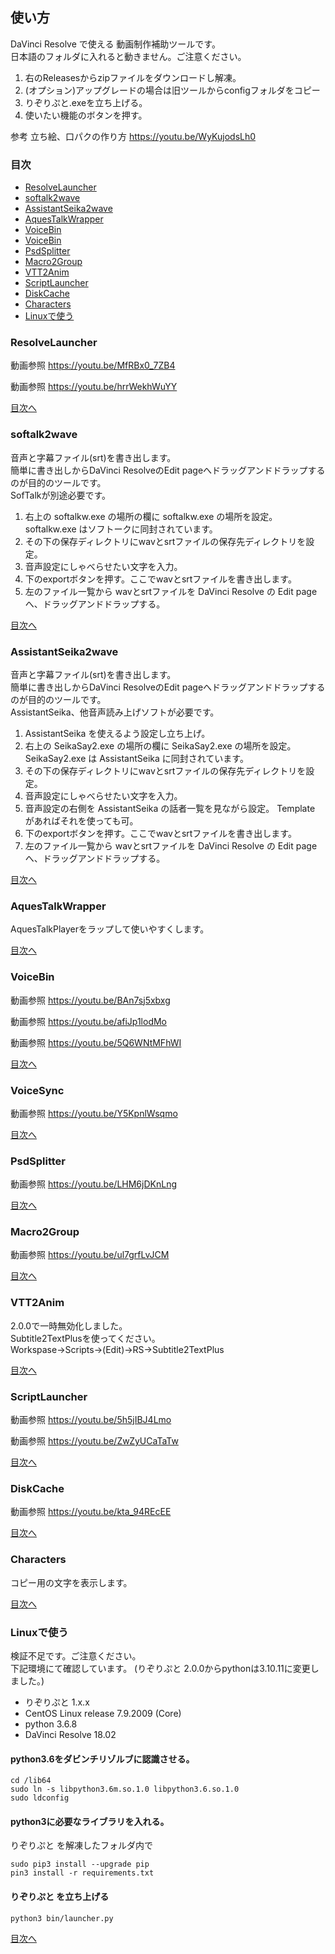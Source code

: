 ## 使い方

DaVinci Resolve で使える 動画制作補助ツールです。  
日本語のフォルダに入れると動きません。ご注意ください。

1. 右のReleasesからzipファイルをダウンロードし解凍。
2. (オプション)アップグレードの場合は旧ツールからconfigフォルダをコピー
3. りぞりぷと.exeを立ち上げる。
4. 使いたい機能のボタンを押す。

参考
立ち絵、口パクの作り方
https://youtu.be/WyKujodsLh0

### 目次

* [ResolveLauncher](#ResolveLauncher)
* [softalk2wave](#softalk2wave)
* [AssistantSeika2wave](#AssistantSeika2wave)
* [AquesTalkWrapper](#AquesTalkWrapper)
* [VoiceBin](#VoiceBin)
* [VoiceBin](#VoiceSync)
* [PsdSplitter](#PsdSplitter)
* [Macro2Group](#Macro2Group)
* [VTT2Anim](#VTT2Anim)
* [ScriptLauncher](#ScriptLauncher)
* [DiskCache](#DiskCache)
* [Characters](#Characters)
* [Linuxで使う](#Linuxで使う)

### ResolveLauncher

動画参照
https://youtu.be/MfRBx0_7ZB4

動画参照
https://youtu.be/hrrWekhWuYY

[目次へ](#目次)

### softalk2wave

音声と字幕ファイル(srt)を書き出します。  
簡単に書き出しからDaVinci ResolveのEdit pageへドラッグアンドドラップするのが目的のツールです。  
SofTalkが別途必要です。

1. 右上の softalkw.exe の場所の欄に softalkw.exe の場所を設定。 softalkw.exe はソフトークに同封されています。
2. その下の保存ディレクトリにwavとsrtファイルの保存先ディレクトリを設定。
3. 音声設定にしゃべらせたい文字を入力。
4. 下のexportボタンを押す。ここでwavとsrtファイルを書き出します。
5. 左のファイル一覧から wavとsrtファイルを DaVinci Resolve の Edit page へ、ドラッグアンドドラップする。

[目次へ](#目次)

### AssistantSeika2wave

音声と字幕ファイル(srt)を書き出します。  
簡単に書き出しからDaVinci ResolveのEdit pageへドラッグアンドドラップするのが目的のツールです。  
AssistantSeika、他音声読み上げソフトが必要です。

1. AssistantSeika を使えるよう設定し立ち上げ。
2. 右上の SeikaSay2.exe の場所の欄に SeikaSay2.exe の場所を設定。 SeikaSay2.exe は AssistantSeika に同封されています。
3. その下の保存ディレクトリにwavとsrtファイルの保存先ディレクトリを設定。
4. 音声設定にしゃべらせたい文字を入力。
5. 音声設定の右側を AssistantSeika の話者一覧を見ながら設定。 Template があればそれを使っても可。
6. 下のexportボタンを押す。ここでwavとsrtファイルを書き出します。
7. 左のファイル一覧から wavとsrtファイルを DaVinci Resolve の Edit page へ、ドラッグアンドドラップする。

[目次へ](#目次)

### AquesTalkWrapper

AquesTalkPlayerをラップして使いやすくします。

[目次へ](#目次)

### VoiceBin

動画参照
https://youtu.be/BAn7sj5xbxg

動画参照
https://youtu.be/afiJp1lodMo

動画参照
https://youtu.be/5Q6WNtMFhWI

[目次へ](#目次)

### VoiceSync

動画参照
https://youtu.be/Y5KpnlWsqmo

[目次へ](#目次)

### PsdSplitter

動画参照
https://youtu.be/LHM6jDKnLng

[目次へ](#目次)

### Macro2Group

動画参照
https://youtu.be/ul7grfLvJCM

[目次へ](#目次)

### VTT2Anim
2.0.0で一時無効化しました。<br>
Subtitle2TextPlusを使ってください。<br>
Workspase->Scripts->(Edit)->RS->Subtitle2TextPlus<br>

[目次へ](#目次)

### ScriptLauncher

動画参照
https://youtu.be/5h5jIBJ4Lmo

動画参照
https://youtu.be/ZwZyUCaTaTw

[目次へ](#目次)

### DiskCache

動画参照
https://youtu.be/kta_94REcEE

[目次へ](#目次)

### Characters

コピー用の文字を表示します。

[目次へ](#目次)

### Linuxで使う

検証不足です。ご注意ください。<br>
下記環境にて確認しています。
(りぞりぷと 2.0.0からpythonは3.10.11に変更しました。)

- りぞりぷと 1.x.x
- CentOS Linux release 7.9.2009 (Core)
- python 3.6.8
- DaVinci Resolve 18.02

#### python3.6をダビンチリゾルブに認識させる。

```
cd /lib64
sudo ln -s libpython3.6m.so.1.0 libpython3.6.so.1.0
sudo ldconfig
```

#### python3に必要なライブラリを入れる。

りぞりぷと を解凍したフォルダ内で

```
sudo pip3 install --upgrade pip
pin3 install -r requirements.txt
```

#### りぞりぷと を立ち上げる

```
python3 bin/launcher.py
```

[目次へ](#目次)
